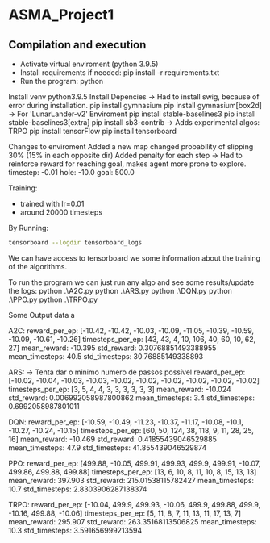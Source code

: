 # ASMA_Project1

## Compilation and execution

- Activate virtual enviroment (python 3.9.5)
- Install requirements if needed: pip install -r requirements.txt
- Run the program: python 


Install venv python3.9.5
Install Depencies -> Had to install swig, because of error during installation.
pip install gymnasium
pip install gymnasium[box2d] -> For 'LunarLander-v2' Enviroment
pip install stable-baselines3
pip install stable-baselines3[extra]
pip install sb3-contrib -> Adds experimental algos: TRPO
pip install tensorFlow
pip install tensorboard


Changes to enviroment
Added a new map
changed probability of slipping 30% (15% in each opposite dir) 
Added penalty for each step -> Had to reinforce reward for reaching goal, makes agent more prone to explore.
    timestep: -0.01
    hole: -10.0
    goal: 500.0


Training:
- trained with lr=0.01
- around 20000 timesteps

By Running:
```bash
tensorboard --logdir tensorboard_logs
```
We can have access to tensorboard we some information about the training of the algorithms.


To run the program we can just run any algo and see some results/update the logs:
python .\A2C.py
python .\ARS.py
python .\DQN.py
python .\PPO.py
python .\TRPO.py


Some Output data a


A2C:
reward_per_ep: [-10.42, -10.42, -10.03, -10.09, -11.05, -10.39, -10.59, -10.09, -10.61, -10.26]
timesteps_per_ep: [43, 43, 4, 10, 106, 40, 60, 10, 62, 27]
mean_reward: -10.395
std_reward: 0.30768851493388955
mean_timesteps: 40.5
std_timesteps: 30.76885149338893

ARS: -> Tenta dar o minimo numero de passos possível
reward_per_ep: [-10.02, -10.04, -10.03, -10.03, -10.02, -10.02, -10.02, -10.02, -10.02, -10.02]
timesteps_per_ep: [3, 5, 4, 4, 3, 3, 3, 3, 3, 3]
mean_reward: -10.024
std_reward: 0.006992058987800862
mean_timesteps: 3.4
std_timesteps: 0.6992058987801011

DQN:
reward_per_ep: [-10.59, -10.49, -11.23, -10.37, -11.17, -10.08, -10.1, -10.27, -10.24, -10.15]
timesteps_per_ep: [60, 50, 124, 38, 118, 9, 11, 28, 25, 16]
mean_reward: -10.469
std_reward: 0.41855439046529885
mean_timesteps: 47.9
std_timesteps: 41.855439046529874

PPO:
reward_per_ep: [499.88, -10.05, 499.91, 499.93, 499.9, 499.91, -10.07, 499.86, 499.88, 499.88]
timesteps_per_ep: [13, 6, 10, 8, 11, 10, 8, 15, 13, 13]
mean_reward: 397.903
std_reward: 215.01538115782427
mean_timesteps: 10.7
std_timesteps: 2.8303906287138374

TRPO:
reward_per_ep: [-10.04, 499.9, 499.93, -10.06, 499.9, 499.88, 499.9, -10.16, 499.88, -10.06]
timesteps_per_ep: [5, 11, 8, 7, 11, 13, 11, 17, 13, 7]
mean_reward: 295.907
std_reward: 263.35168113506825
mean_timesteps: 10.3
std_timesteps: 3.591656999213594




